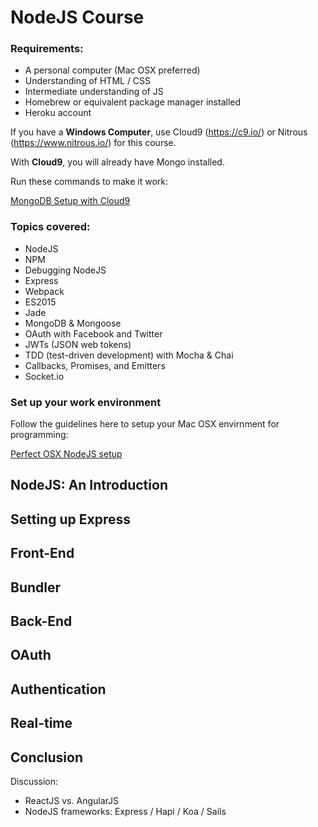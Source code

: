 # NodeJS Course

### Requirements:

- A personal computer (Mac OSX preferred)
- Understanding of HTML / CSS
- Intermediate understanding of JS
- Homebrew or equivalent package manager installed
- Heroku account

If you have a **Windows Computer**, use Cloud9 (https://c9.io/) or Nitrous (https://www.nitrous.io/) for this course.

With **Cloud9**, you will already have Mongo installed. 

Run these commands to make it work:

[MongoDB Setup with Cloud9](https://docs.c9.io/docs/setting-up-mongodb)

### Topics covered:-	NodeJS-	NPM-	Debugging NodeJS-	Express-	Webpack-	ES2015-	Jade-	MongoDB & Mongoose-	OAuth with Facebook and Twitter-	JWTs (JSON web tokens)-	TDD (test-driven development) with Mocha & Chai-	Callbacks, Promises, and Emitters-	Socket.io### Set up your work environment

Follow the guidelines here to setup your Mac OSX envirnment for programming:

[Perfect OSX NodeJS setup](https://www.stanleycyang.com/tutorials/the-perfect-mac-os-x-setup-for-web-development)

## NodeJS: An Introduction

## Setting up Express

## Front-End

## Bundler

## Back-End

## OAuth

## Authentication

## Real-time

## Conclusion

Discussion: 

- ReactJS vs. AngularJS
- NodeJS frameworks: Express / Hapi / Koa / Sails